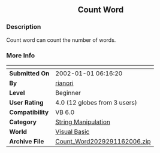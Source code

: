 ﻿<div align="center">

## Count Word


</div>

### Description

Count word can count the number of words.
 
### More Info
 


<span>             |<span>
---                |---
**Submitted On**   |2002-01-01 06:16:20
**By**             |[rianori](https://github.com/Planet-Source-Code/PSCIndex/blob/master/ByAuthor/rianori.md)
**Level**          |Beginner
**User Rating**    |4.0 (12 globes from 3 users)
**Compatibility**  |VB 6\.0
**Category**       |[String Manipulation](https://github.com/Planet-Source-Code/PSCIndex/blob/master/ByCategory/string-manipulation__1-5.md)
**World**          |[Visual Basic](https://github.com/Planet-Source-Code/PSCIndex/blob/master/ByWorld/visual-basic.md)
**Archive File**   |[Count\_Word2029291162006\.zip](https://github.com/Planet-Source-Code/rianori-count-word__1-67015/archive/master.zip)








